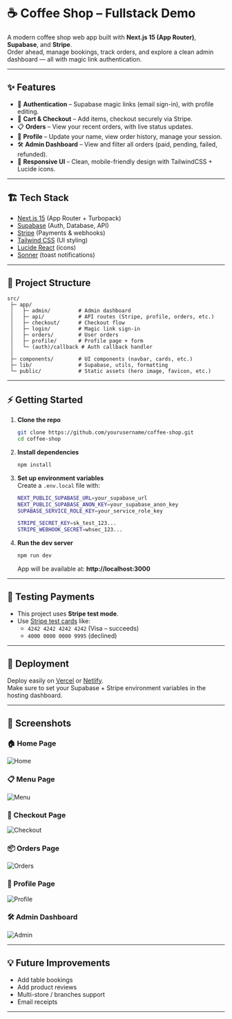 # ☕ Coffee Shop – Fullstack Demo

A modern coffee shop web app built with **Next.js 15 (App Router)**, **Supabase**, and **Stripe**.  
Order ahead, manage bookings, track orders, and explore a clean admin dashboard — all with magic link authentication.

---

## ✨ Features

- 🔐 **Authentication** – Supabase magic links (email sign-in), with profile editing.
- 🛒 **Cart & Checkout** – Add items, checkout securely via Stripe.
- 📋 **Orders** – View your recent orders, with live status updates.
- 👤 **Profile** – Update your name, view order history, manage your session.
- 🛠 **Admin Dashboard** – View and filter all orders (paid, pending, failed, refunded).
- 📱 **Responsive UI** – Clean, mobile-friendly design with TailwindCSS + Lucide icons.

---

## 🏗 Tech Stack

- [Next.js 15](https://nextjs.org/) (App Router + Turbopack)
- [Supabase](https://supabase.com/) (Auth, Database, API)
- [Stripe](https://stripe.com/) (Payments & webhooks)
- [Tailwind CSS](https://tailwindcss.com/) (UI styling)
- [Lucide React](https://lucide.dev/) (icons)
- [Sonner](https://sonner.emilkowal.ski/) (toast notifications)

---

## 📂 Project Structure

```
src/
 ├─ app/
 │   ├─ admin/         # Admin dashboard
 │   ├─ api/           # API routes (Stripe, profile, orders, etc.)
 │   ├─ checkout/      # Checkout flow
 │   ├─ login/         # Magic link sign-in
 │   ├─ orders/        # User orders
 │   ├─ profile/       # Profile page + form
 │   └─ (auth)/callback # Auth callback handler
 │
 ├─ components/        # UI components (navbar, cards, etc.)
 ├─ lib/               # Supabase, utils, formatting
 └─ public/            # Static assets (hero image, favicon, etc.)
```

---

## ⚡️ Getting Started

1. **Clone the repo**
   ```bash
   git clone https://github.com/yourusername/coffee-shop.git
   cd coffee-shop
   ```

2. **Install dependencies**
   ```bash
   npm install
   ```

3. **Set up environment variables**  
   Create a `.env.local` file with:

   ```bash
   NEXT_PUBLIC_SUPABASE_URL=your_supabase_url
   NEXT_PUBLIC_SUPABASE_ANON_KEY=your_supabase_anon_key
   SUPABASE_SERVICE_ROLE_KEY=your_service_role_key

   STRIPE_SECRET_KEY=sk_test_123...
   STRIPE_WEBHOOK_SECRET=whsec_123...
   ```

4. **Run the dev server**
   ```bash
   npm run dev
   ```

   App will be available at: **http://localhost:3000**

---

## 🧪 Testing Payments

- This project uses **Stripe test mode**.
- Use [Stripe test cards](https://stripe.com/docs/testing) like:
  - `4242 4242 4242 4242` (Visa – succeeds)
  - `4000 0000 0000 9995` (declined)

---

## 🚀 Deployment

Deploy easily on [Vercel](https://vercel.com/) or [Netlify](https://www.netlify.com/).  
Make sure to set your Supabase + Stripe environment variables in the hosting dashboard.

---

## 📸 Screenshots

### 🏠 Home Page
![Home](./home.png)

### 📋 Menu Page
![Menu](./menu.png)

### 🛒 Checkout Page
![Checkout](./checkout.png)

### 📦 Orders Page
![Orders](./orders.png)

### 👤 Profile Page
![Profile](./profile.png)

### 🛠 Admin Dashboard
![Admin](./admin.png)

---

## 💡 Future Improvements

- Add table bookings
- Add product reviews
- Multi-store / branches support
- Email receipts

---
